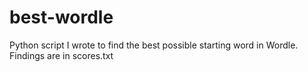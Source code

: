 # best-wordle
Python script I wrote to find the best possible starting word in Wordle.  
Findings are in scores.txt
